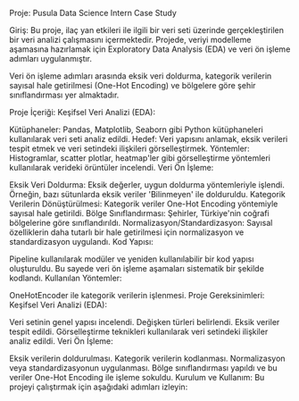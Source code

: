 Proje: Pusula Data Science Intern Case Study

Giriş:
Bu proje, ilaç yan etkileri ile ilgili bir veri seti üzerinde gerçekleştirilen bir veri analizi çalışmasını içermektedir. Projede, veriyi modelleme aşamasına hazırlamak için Exploratory Data Analysis (EDA) ve veri ön işleme adımları uygulanmıştır.

Veri ön işleme adımları arasında eksik veri doldurma, kategorik verilerin sayısal hale getirilmesi (One-Hot Encoding) ve bölgelere göre şehir sınıflandırması yer almaktadır.

Proje İçeriği:
Keşifsel Veri Analizi (EDA):

Kütüphaneler: Pandas, Matplotlib, Seaborn gibi Python kütüphaneleri kullanılarak veri seti analiz edildi.
Hedef: Veri yapısını anlamak, eksik verileri tespit etmek ve veri setindeki ilişkileri görselleştirmek.
Yöntemler: Histogramlar, scatter plotlar, heatmap'ler gibi görselleştirme yöntemleri kullanılarak verideki örüntüler incelendi.
Veri Ön İşleme:

Eksik Veri Doldurma: Eksik değerler, uygun doldurma yöntemleriyle işlendi. Örneğin, bazı sütunlarda eksik veriler 'Bilinmeyen' ile dolduruldu.
Kategorik Verilerin Dönüştürülmesi: Kategorik veriler One-Hot Encoding yöntemiyle sayısal hale getirildi.
Bölge Sınıflandırması: Şehirler, Türkiye'nin coğrafi bölgelerine göre sınıflandırıldı.
Normalizasyon/Standardizasyon: Sayısal özelliklerin daha tutarlı bir hale getirilmesi için normalizasyon ve standardizasyon uygulandı.
Kod Yapısı:

Pipeline kullanılarak modüler ve yeniden kullanılabilir bir kod yapısı oluşturuldu. Bu sayede veri ön işleme aşamaları sistematik bir şekilde kodlandı.
Kullanılan Yöntemler:

OneHotEncoder ile kategorik verilerin işlenmesi.
Proje Gereksinimleri:
Keşifsel Veri Analizi (EDA):

Veri setinin genel yapısı incelendi.
Değişken türleri belirlendi.
Eksik veriler tespit edildi.
Görselleştirme teknikleri kullanılarak veri setindeki ilişkiler analiz edildi.
Veri Ön İşleme:

Eksik verilerin doldurulması.
Kategorik verilerin kodlanması.
Normalizasyon veya standardizasyonun uygulanması.
Bölge sınıflandırması yapıldı ve bu veriler One-Hot Encoding ile işleme sokuldu.
Kurulum ve Kullanım:
Bu projeyi çalıştırmak için aşağıdaki adımları izleyin:


